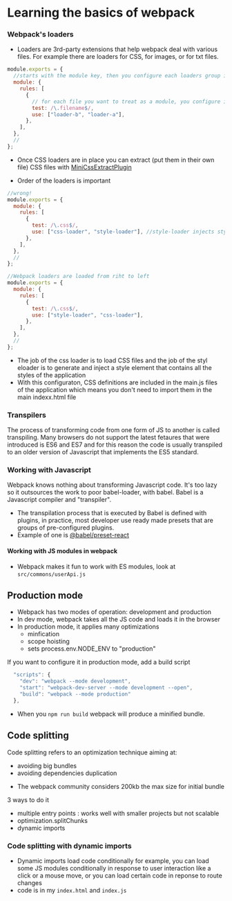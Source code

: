 # Learning the basics of webpack

### Webpack's loaders

- Loaders are 3rd-party extensions that help webpack deal with various files. For example there are loaders for CSS, for images, or for txt files.

```javascript
module.exports = {
  //starts with the module key, then you configure each loaders group inside rules
  module: {
    rules: [
      {
        // for each file you want to treat as a module, you configure it with a test key and use
        test: /\.filename$/,
        use: ["loader-b", "loader-a"],
      },
    ],
  },
  //
};
```

- Once CSS loaders are in place you can extract (put them in their own file) CSS files with [MiniCssExtractPlugin](https://webpack.js.org/plugins/mini-css-extract-plugin/)

- Order of the loaders is important

```javascript
//wrong!
module.exports = {
  module: {
    rules: [
      {
        test: /\.css$/,
        use: ["css-loader", "style-loader"], //style-loader injects style into the page, and does not load the file, it should be second
      },
    ],
  },
  //
};
```

```javascript
//Webpack loaders are loaded from riht to left
module.exports = {
  module: {
    rules: [
      {
        test: /\.css$/,
        use: ["style-loader", "css-loader"],
      },
    ],
  },
  //
};
```

- The job of the css loader is to load CSS files and the job of the styl eloader is to generate and inject a style element that contains all the styles of the application
- With this configuraton, CSS definitions are included in the main.js files of the application which means you don't need to import them in the main indexx.html file

### Transpilers

The process of transforming code from one form of JS to another is called transpiling. Many browsers do not support the latest fetaures that were introduced is ES6 and ES7 and for this reason the code is usually transpiled to an older version of Javascript that implements the ES5 standard.

### Working with Javascript

Webpack knows nothing about transforming Javascript code. It's too lazy so it outsources the work to poor babel-loader, with babel.
Babel is a Javascript compiler and "transpiler".

- The transpilation process that is executed by Babel is defined with plugins, in practice, most developer use ready made presets that are groups of pre-configured plugins.
- Example of one is [@babel/preset-react](https://babeljs.io/docs/en/babel-preset-react/)

#### Working with JS modules in webpack

- Webpack makes it fun to work with ES modules, look at `src/commons/userApi.js`

## Production mode

- Webpack has two modes of operation: development and production
- In dev mode, webpack takes all the JS code and loads it in the browser
- In production mode, it applies many optimizations
  - minfication
  - scope hoisting
  - sets process.env.NODE_ENV to "production"

If you want to configure it in production mode, add a build script

```javascript
  "scripts": {
    "dev": "webpack --mode development",
    "start": "webpack-dev-server --mode development --open",
    "build": "webpack --mode production"
  },
```

- When you `npm run build` webpack will produce a minified bundle.

## Code splitting

Code splitting refers to an optimization technique aiming at:

- avoiding big bundles
- avoiding dependencies duplication

* The webpack community considers 200kb the max size for initial bundle

3 ways to do it

- multiple entry points : works well with smaller projects but not scalable
- optimization.splitChunks
- dynamic imports

### Code splitting with dynamic imports

- Dynamic imports load code conditionally for example, you can load some JS modules conditionally in response to user interaction like a click or a mouse move, or you can load certain code in reponse to route changes
- code is in my `index.html` and `index.js`

